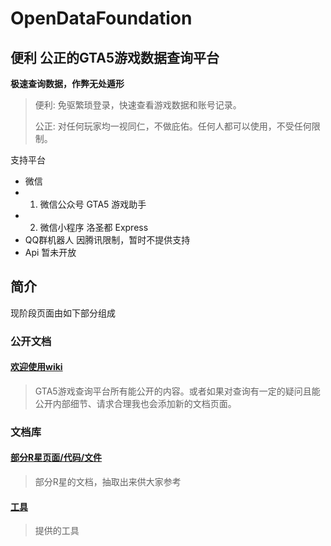 # OpenDataFoundation

## 便利 公正的GTA5游戏数据查询平台
**极速查询数据，作弊无处遁形**
> 便利: 免驱繁琐登录，快速查看游戏数据和账号记录。
> 
> 公正: 对任何玩家均一视同仁，不做庇佑。任何人都可以使用，不受任何限制。





支持平台

* 微信
* 1. 微信公众号 GTA5 游戏助手
* 2. 微信小程序 洛圣都 Express
* QQ群机器人 因腾讯限制，暂时不提供支持
* Api 暂未开放


## 简介
现阶段页面由如下部分组成
### 公开文档
#### [欢迎使用wiki](https://github.com/hqshi/OpenDataFoundation/wiki)
> GTA5游戏查询平台所有能公开的内容。或者如果对查询有一定的疑问且能公开内部细节、请求合理我也会添加新的文档页面。

### 文档库
#### [部分R星页面/代码/文件](/hqshi/OpenDataFoundation/blob/main/rockstar%20codes)
> 部分R星的文档，抽取出来供大家参考


#### [工具](/hqshi/OpenDataFoundation/blob/main/tools)
> 提供的工具

